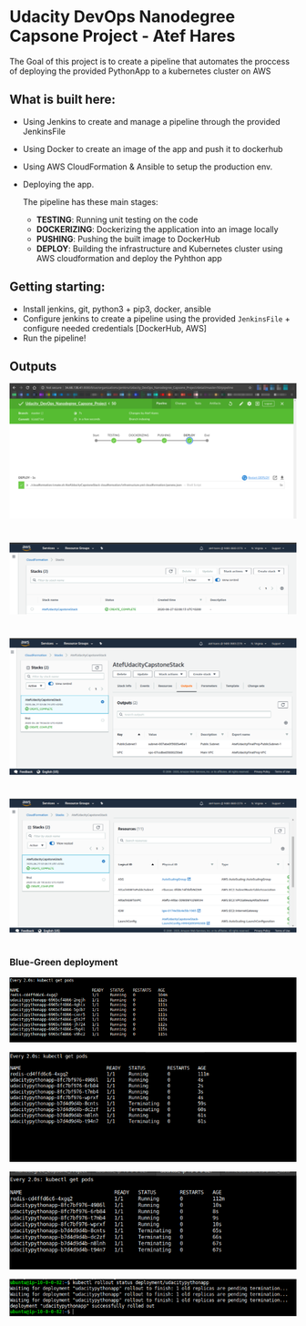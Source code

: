 # Udacity DevOps Nanodegree Capsone Project - Atef Hares

The Goal of this project is to create a pipeline that automates the proccess of deploying the provided PythonApp to a kubernetes cluster on AWS

## What is built here:
- Using Jenkins to create and manage a pipeline through the provided JenkinsFile
- Using Docker to create an image of the app and push it to dockerhub
- Using AWS CloudFormation & Ansible to setup the production env.
- Deploying the app.

  The pipeline has these main stages:
  - **TESTING**: Running unit testing on the code
  - **DOCKERIZING**: Dockerizing the application into an image locally
  - **PUSHING**: Pushing the built image to DockerHub
  - **DEPLOY**: Building the infrastructure and Kubernetes cluster using AWS cloudformation and deploy the Pyhthon app
  
## Getting starting:
- Install jenkins, git, python3 + pip3, docker, ansible
- Configure jenkins to create a pipeline using the provided `JenkinsFile` + configure needed credentials [DockerHub, AWS]
- Run the pipeline!

## Outputs
![](https://github.com/atefhares/Udacity_DevOps_Nanodegree_Capsone_Project/blob/master/screenshots/Selection_030.png)
#
![](https://github.com/atefhares/Udacity_DevOps_Nanodegree_Capsone_Project/blob/master/screenshots/Selection_019.png)
#
![](https://github.com/atefhares/Udacity_DevOps_Nanodegree_Capsone_Project/blob/master/screenshots/Selection_020.png)
#
![](https://github.com/atefhares/Udacity_DevOps_Nanodegree_Capsone_Project/blob/master/screenshots/Selection_021.png)
#
### Blue-Green deployment
![](https://github.com/atefhares/Udacity_DevOps_Nanodegree_Capsone_Project/blob/master/screenshots/Selection_025.png)

![](https://github.com/atefhares/Udacity_DevOps_Nanodegree_Capsone_Project/blob/master/screenshots/Selection_027.png)

![](https://github.com/atefhares/Udacity_DevOps_Nanodegree_Capsone_Project/blob/master/screenshots/Selection_028.png)

![](https://github.com/atefhares/Udacity_DevOps_Nanodegree_Capsone_Project/blob/master/screenshots/Selection_029.png)
